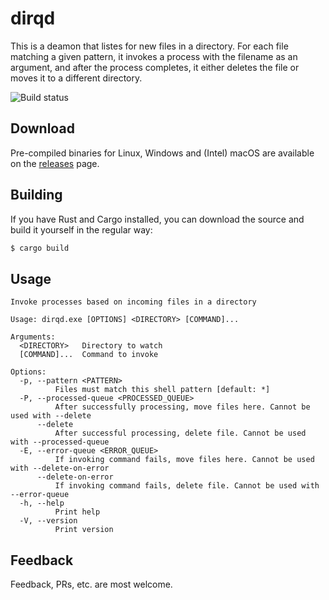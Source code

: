 # dirqd

This is a deamon that listes for new files in a directory. For each
file matching a given pattern, it invokes a process with the filename as an argument,
and after the process completes, it either deletes the file or moves it to a
different directory.

![Build status](https://github.com/kennep/dirqd/actions/workflows/ci.yml/badge.svg)

## Download 

Pre-compiled binaries for Linux, Windows and (Intel) macOS are available on the
[releases](https://github.com/kennep/dirqd/releases/latest) page.

## Building

If you have Rust and Cargo installed, you can download the source and build it yourself
in the regular way:

```bash
$ cargo build
```

## Usage

```
Invoke processes based on incoming files in a directory

Usage: dirqd.exe [OPTIONS] <DIRECTORY> [COMMAND]...

Arguments:
  <DIRECTORY>   Directory to watch
  [COMMAND]...  Command to invoke

Options:
  -p, --pattern <PATTERN>
          Files must match this shell pattern [default: *]
  -P, --processed-queue <PROCESSED_QUEUE>
          After successfully processing, move files here. Cannot be used with --delete
      --delete
          After successful processing, delete file. Cannot be used with --processed-queue
  -E, --error-queue <ERROR_QUEUE>
          If invoking command fails, move files here. Cannot be used with --delete-on-error
      --delete-on-error
          If invoking command fails, delete file. Cannot be used with --error-queue
  -h, --help
          Print help
  -V, --version
          Print version
```

## Feedback

Feedback, PRs, etc. are most welcome.

